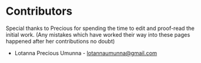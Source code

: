 # Contributors

Special thanks to Precious for spending the time to edit and proof-read the initial work.
(Any mistakes which have worked their way into these pages happened after her contributions no doubt)

* Lotanna Precious Umunna - lotannaumunna@gmail.com
